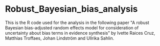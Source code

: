 # Robust_Bayesian_bias_analysis

This is the R code used for the analysis in the following paper "A robust Bayesian bias-adjusted random effects model for consideration of uncertainty about bias terms in evidence synthesis” by Ivette Raices Cruz, Matthias Troffaes, Johan Lindström and Ullrika Sahlin.
